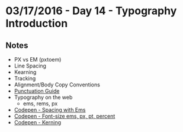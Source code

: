 # 03/17/2016 - Day 14 - Typography Introduction

## Notes
- PX vs EM (pxtoem)
- Line Spacing
- Kearning
- Tracking
- Alignment/Body Copy Conventions
- [Punctuation Guide](http://www.thepunctuationguide.com/em-dash.html)
- Typography on the web
    + ems, rems, px
- [Codepen - Spacing with Ems](http://codepen.io/abbylarner/pen/VvYmvG)
- [Codepen - Font-size ems, px, pt, percent](http://codepen.io/abbylarner/pen/rOaMRW)
- [Codepen - Kerning](http://codepen.io/abbylarner/pen/rOamBj)